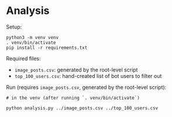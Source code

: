 # Analysis

Setup:

```
python3 -m venv venv
. venv/bin/activate
pip install -r requirements.txt
```

Required files:

- `image_posts.csv`: generated by the root-level script
- `top_100_users.csv`: hand-created list of bot users to filter out

Run (requires `image_posts.csv`, generated by the root-level script):

```
# in the venv (after running `. venv/bin/activate`)

python analysis.py ../image_posts.csv ../top_100_users.csv
```
